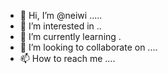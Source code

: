 - 👋 Hi, I’m @neiwi .....
- 👀 I’m interested in ..
- 🌱 I’m currently learning .
- 💞️ I’m looking to collaborate on ....
- 📫 How to reach me ....

<!---
neiwi/neiwi is a ✨ special ✨ repository because its `README.md` (this file) appears on your GitHub profile.
You can click the Preview link to take a look at your changes.
--->
